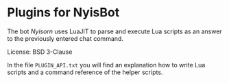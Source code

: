 Plugins for NyisBot
===================

The bot *Nyisorn* uses LuaJIT to parse and execute Lua scripts
as an answer to the previously entered chat command.


License: BSD 3-Clause

In the file `PLUGIN_API.txt` you will find an explanation how 
to write Lua scripts and a command reference of the helper scripts.